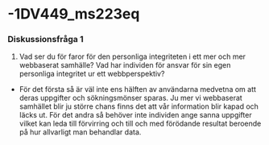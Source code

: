 -1DV449_ms223eq
===============


### Diskussionsfråga 1

1. Vad ser du för faror för den personliga integriteten i ett mer och mer webbaserat samhälle?
Vad har individen för ansvar för sin egen personliga integritet ur ett webbperspektiv?


- För det första så är väl inte ens hälften av användarna medvetna om att deras uppgifter och sökningsmönser sparas.
Ju mer vi webbaserat samhället blir ju större chans finns det att vår information blir kapad och läcks ut.
För det andra så behöver inte individen ange sanna uppgifter vilket kan leda till förvirring och till och med 
förödande resultat beroende på hur allvarligt man behandlar data.
